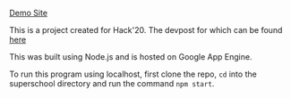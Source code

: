[Demo Site](https://startschool.online)

This is a project created for Hack'20. The devpost for which can be found [here](https://devpost.com/software/superschool)

This was built using Node.js and is hosted on Google App Engine.

To run this program using localhost, first clone the repo, `cd` into the superschool directory and run the command `npm start`.
